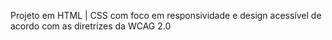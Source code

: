 Projeto em HTML | CSS com foco em responsividade e design acessível de acordo com as diretrizes da WCAG 2.0
